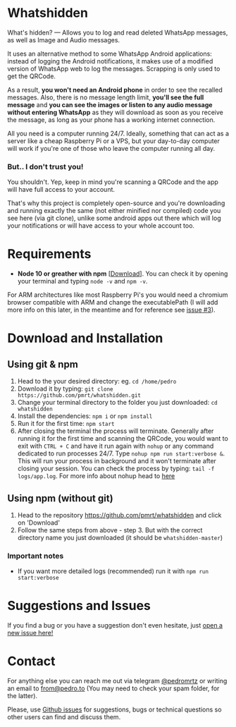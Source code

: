 # Whatshidden

What's hidden? — Allows you to log and read deleted WhatsApp messages, as well as Image and Audio messages.

It uses an alternative method to some WhatsApp Android applications: instead of logging the Android notifications, it makes use of a modified version of WhatsApp web to log the messages. Scrapping is only used to get the QRCode.

As a result, **you won't need an Android phone** in order to see the recalled messages. Also, there is no message length limit, **you'll see the full message** and **you can see the images or listen to any audio message without entering WhatsApp** as they will download as soon as you receive the message, as long as your phone has a working internet connection.

All you need is a computer running 24/7. Ideally, something that can act as a server like a cheap Raspberry Pi or a VPS, but your day-to-day computer will work if you're one of those who leave the computer running all day.

### But.. I don't trust you!

You shouldn't. Yep, keep in mind you're scanning a QRCode and the app will have full access to your account.

That's why this project is completely open-source and you're downloading and running exactly the same (not either minified nor compiled) code you see here (via git clone), unlike some android apps out there which will log your notifications or will have access to your whole account too.

# Requirements
- **Node 10 or greather with npm** [[Download](https://nodejs.org/en/download/)]. You can check it by opening your terminal and typing `node -v` and `npm -v`.

For ARM architectures like most Raspberry Pi's you would need a chromium browser compatible with ARM and change the executablePath (I will add more info on this later, in the meantime and for reference see [issue #3](https://github.com/pmrt/whatshidden/issues/3)).

# Download and Installation

## Using git & npm

1. Head to the your desired directory: eg. `cd /home/pedro`
2. Download it by typing: `git clone https://github.com/pmrt/whatshidden.git`
3. Change your terminal directory to the folder you just downloaded: `cd whatshidden`
4. Install the dependencies: `npm i` or `npm install`
5. Run it for the first time: `npm start`
6. After closing the terminal the process will terminate. Generally after running it for the first time and scanning the QRCode, you would want to exit with `CTRL + C` and have it run again with `nohup` or any command dedicated to run processes 24/7. Type `nohup npm run start:verbose &`. This will run your process in background and it won't terminate after closing your session. You can check the process by typing: `tail -f logs/app.log`. For more info about nohup head to [here](https://www.computerhope.com/unix/unohup.htm)

## Using npm (without git)
1. Head to the repository https://github.com/pmrt/whatshidden and click on 'Download'
2. Follow the same steps from above - step 3. But with the correct directory name you just downloaded (it should be `whatshidden-master`)

### Important notes

- If you want more detailed logs (recommended) run it with `npm run start:verbose`

# Suggestions and Issues
If you find a bug or you have a suggestion don't even hesitate, just [open a new issue here!](https://github.com/pmrt/whatshidden/issues/new)

# Contact
For anything else you can reach me out via telegram [@pedromrtz](https://t.me/pedromrtz) or writing an email to [from@pedro.to](mailto:from@pedro.to) (You may need to check your spam folder, for the latter).

Please, use [Github issues](https://github.com/pmrt/whatshidden/issues/new) for suggestions, bugs or technical questions so other users can find and discuss them.